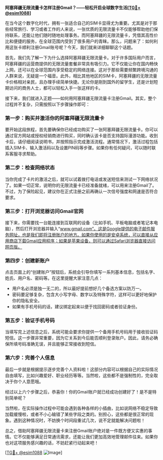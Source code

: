 **阿塞拜疆无限流量卡怎样注册Gmail？——轻松开启全球数字生活[[TG💪+ @esim1088](https://t.me/s/esim1088)]**

在当今这个数字化时代，拥有一张适合自己的SIM卡显得尤为重要。尤其是对于那些经常旅行、学习或者工作的人来说，一张优质的无限流量卡不仅能够帮助他们保持联系，还能让他们随时随地处理事务。而阿塞拜疆的无限流量卡，凭借其高性价比和便捷的服务，在全球范围内受到了很多用户的青睐。那么，问题来了：如何利用这张卡顺利注册Gmail账号呢？今天，我们就来详细聊聊这个话题。

首先，我们先了解一下为什么选择阿塞拜疆无限流量卡。对于许多国际用户而言，阿塞拜疆的运营商提供的无限流量套餐非常具有吸引力。它不仅能让你在国内畅快上网，还可以在全球范围内享受稳定的网络连接。这对于那些需要频繁跨境沟通的人群来说，无疑是一个福音。此外，相比其他地区的SIM卡，阿塞拜疆的无限流量卡价格相对亲民，且办理手续简单快捷。无论你是刚到国外的留学生，还是计划短期访问的商务人士，都可以轻松入手一张这样的卡。

接下来，我们就进入正题——如何用阿塞拜疆无限流量卡注册Gmail。其实，整个过程并不复杂，只需按照以下步骤操作即可：

### **第一步：购买并激活你的阿塞拜疆无限流量卡**
要开始这段旅程，首先要确保你已经成功购买了一张阿塞拜疆无限流量卡。你可以通过官方网站或授权经销商进行购买，同时确认该卡是否支持国际漫游功能。收到卡后，请仔细阅读说明书，并按照指示完成激活流程。通常情况下，激活过程包括插入SIM卡、输入激活码以及设置PIN码等步骤。如果你有任何疑问，可以随时联系客服寻求帮助。

### **第二步：检查网络状态**
当你完成了卡片的激活之后，就可以试着拨打电话或发送短信来测试一下网络状况了。如果一切正常，说明你的无限流量卡已经准备就绪，可以用来注册Gmail了。不过，为了保险起见，建议你在正式注册之前再确认一次信号强度和网速是否符合要求。

### **第三步：打开浏览器访问Gmail官网**
接下来，你需要找一台能连接到互联网的设备（比如手机、平板电脑或者笔记本电脑），然后打开浏览器并输入“www.gmail.com”。这是Google提供的电子邮件服务网址，也是我们即将注册账户的地方。如果你使用的是安卓系统，可以直接从应用商店下载Gmail应用程序；如果是苹果设备，则可以通过Safari浏览器直接访问网页版。

### **第四步：创建新账户**
点击页面上的“创建账户”按钮后，系统会引导你填写一系列基本信息，包括名字、姓氏、用户名、密码等。在这里提醒大家注意几点：
- 用户名必须是独一无二的，所以最好提前想好几个备选方案以防万一。
- 密码要足够复杂，包含大小写字母、数字以及特殊字符，这样可以更好地保护你的隐私安全。
- 如果有手机号码的话，建议绑定起来以便于找回密码或者验证身份。

### **第五步：验证手机号码**
当填写完上述信息之后，系统可能会要求你提供一个备用手机号码用于接收验证码短信。这一步骤非常重要，因为它关系到今后能否顺利登录账户。因此，请务必确保所填号码准确无误，并且能够正常接收到短信。

### **第六步：完善个人信息**
最后一步就是根据提示逐步完善个人资料啦！这部分内容可以根据自己的实际情况自由填写，比如兴趣爱好、职业经历等等。当然啦，这些都不是强制性的，完全取决于你个人意愿哦。

经过以上六个步骤之后，恭喜你！你的Gmail账户就已经成功创建好了！是不是特别简单呢？

当然啦，在实际操作过程中可能会遇到各种各样的小插曲，比如说网络不稳定导致加载缓慢啦，或者不小心输错了某些字段之类的。别担心，这些都是很正常的现象。遇到这种情况时，不妨换个时间段重试几次，说不定就能解决问题啦！

总之，借助阿塞拜疆无限流量卡来注册Gmail账户绝对是一件既方便又实惠的事情。它不仅能够满足日常通讯需求，还能让我们更加高效地管理邮件往来。如果你也对这项服务感兴趣的话，不妨赶紧行动起来吧！

[[TG💪+ @esim1088](https://t.me/s/esim1088) ![Image](https://i.postimg.cc/4NQfJmqS/Snipaste-2025-05-13-00-14-12.png)]